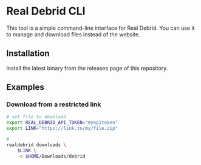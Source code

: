 # Real Debrid CLI

This tool is a simple command-line interface for Real Debrid. You can use it to manage and download files instead of the website.

## Installation

Install the latest binary from the releases page of this repository.

## Examples

### Download from a restricted link
```bash
# set file to download
export REAL_DEBRID_API_TOKEN="myapitoken"
export LINK="https://link.to/my/file.zip"

# 
realdebrid downloads \
    $LINK \
    -o $HOME/Downloads/debrid
```